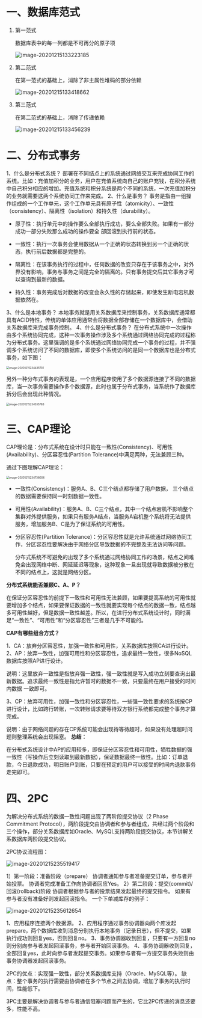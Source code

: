 # 一、数据库范式

1. 第一范式

   数据库表中的每一列都是不可再分的原子项

   ![image-20201215133223185](数据库.assets/image-20201215133223185.png)

2. 第二范式

   在第一范式的基础上，消除了非主属性堆码的部分依赖

   ![image-20201215133418662](数据库.assets/image-20201215133418662.png)

3. 第三范式

   在第二范式的基础上，消除了传递依赖

   ![image-20201215133456239](数据库.assets/image-20201215133456239.png)

# 二、分布式事务

1、什么是分布式系统？
部署在不同结点上的系统通过网络交互来完成协同工作的系统。比如：充值加积分的业务，用户在充值系统向自己的账户充钱，在积分系统中自己积分相应的增加。充值系统和积分系统是两个不同的系统，一次充值加积分的业务就需要这两个系统协同工作来完成。
2、什么是事务？
事务是指由一组操作组成的一个工作单元，这个工作单元具有原子性（atomicity）、一致性（consistency）、隔离性（isolation）和持久性（durability）。

- 原子性：执行单元中的操作要么全部执行成功，要么全部失败。如果有一部分成功一部分失败那么成功的操作要全
  部回滚到执行前的状态。 

- 一致性：执行一次事务会使用数据从一个正确的状态转换到另一个正确的状态，执行前后数据都是完整的。


-  隔离性：在该事务执行的过程中，任何数据的改变只存在于该事务之中，对外界没有影响，事务与事务之间是完全的隔离的。只有事务提交后其它事务才可以查询到最新的数据。


-  持久性：事务完成后对数据的改变会永久性的存储起来，即使发生断电宕机数据依然在。

3、什么是本地事务？
本地事务就是用关系数据库来控制事务，关系数据库通常都具有ACID特性，传统的单体应用通常会将数据全部存储在一个数据库中，会借助关系数据库来完成事务控制。
4、什么是分布式事务？
在分布式系统中一次操作由多个系统协同完成，这种一次事务操作涉及多个系统通过网络协同完成的过程称为分布式事务。这里强调的是多个系统通过网络协同完成一个事务的过程，并不强调多个系统访问了不同的数据库，即使多个系统访问的是同一个数据库也是分布式事务，如下图：

<img src="数据库.assets/image-20201215234435701.png" alt="image-20201215234435701" style="zoom:50%;" />

另外一种分布式事务的表现是，一个应用程序使用了多个数据源连接了不同的数据库，当一次事务需要操作多个数据源，此时也属于分布式事务，当系统作了数据库拆分后会出现此种情况。

<img src="数据库.assets/image-20201215234535763.png" alt="image-20201215234535763" style="zoom:50%;" />

# 三、CAP理论

CAP理论是：分布式系统在设计时只能在一致性(Consistency)、可用性(Availability)、分区容忍性(Partition Tolerance)中满足两种，无法兼顾三种。

通过下图理解CAP理论：

<img src="数据库.assets/image-20201215234738004.png" alt="image-20201215234738004" style="zoom:50%;" />

- 一致性(Consistency)：服务A、B、C三个结点都存储了用户数据， 三个结点的数据需要保持同一时刻数据一致性。

- 可用性(Availability)：服务A、B、C三个结点，其中一个结点宕机不影响整个集群对外提供服务，如果只有服务A结点，当服务A宕机整个系统将无法提供服务，增加服务B、C是为了保证系统的可用性。

- 分区容忍性(Partition Tolerance)：分区容忍性就是允许系统通过网络协同工作，分区容忍性要解决由于网络分区导致数据的不完整及无法访问等问题。

  分布式系统不可避免的出现了多个系统通过网络协同工作的场景，结点之间难免会出现网络中断、网延延迟等现象，这种现象一旦出现就导致数据被分散在不同的结点上，这就是网络分区。

**分布式系统能否兼顾C、A、P？**

在保证分区容忍性的前提下一致性和可用性无法兼顾，如果要提高系统的可用性就要增加多个结点，如果要保证数据的一致性就要实现每个结点的数据一致，结点越多可用性越好，但是数据一致性越差。所以，在进行分布式系统设计时，同时满足“一致性”、“可用性”和“分区容忍性”三者是几乎不可能的。

**CAP有哪些组合方式？**

1、CA：放弃分区容忍性，加强一致性和可用性，关系数据库按照CA进行设计。
2、AP：放弃一致性，加强可用性和分区容忍性，追求最终一致性，很多NoSQL数据库按照AP进行设计。

说明：这里放弃一致性是指放弃强一致性，强一致性就是写入成功立刻要查询出最新数据。追求最终一致性是指允许暂时的数据不一致，只要最终在用户接受的时间内数据 一致即可。

3、CP：放弃可用性，加强一致性和分区容忍性，一些强一致性要求的系统按CP进行设计，比如跨行转账，一次转账请求要等待双方银行系统都完成整个事务才算完成。

说明：由于网络问题的存在CP系统可能会出现待等待超时，如果没有处理超时问题则整理系统会出现阻塞。
**总结：**

在分布式系统设计中AP的应用较多，即保证分区容忍性和可用性，牺牲数据的强一致性（写操作后立刻读取到最新数据），保证数据最终一致性。比如：订单退款，今日退款成功，明日账户到账，只要在预定的用户可以接受的时间内退款事务走完即可。

# 四、2PC

为解决分布式系统的数据一致性问题出现了两阶段提交协议（2 Phase Commitment Protocol），两阶段提交由协调者和参与者组成，共经过两个阶段和三个操作，部分关系数据库如Oracle、MySQL支持两阶段提交协议，本节讲解关系数据库两阶段提交协议。

2PC协议流程图：

![image-20201215235519417](数据库.assets/image-20201215235519417.png)

1）第一阶段：准备阶段（prepare）
协调者通知参与者准备提交订单，参与者开始投票。
协调者完成准备工作向协调者回应Yes。
2）第二阶段：提交(commit)/回滚(rollback)阶段
协调者根据参与者的投票结果发起最终的提交指令。
如果有参与者没有准备好则发起回滚指令。
一个下单减库存的例子：

![image-20201215235612654](数据库.assets/image-20201215235612654.png)

1、应用程序连接两个数据源。
2、应用程序通过事务协调器向两个库发起prepare，两个数据库收到消息分别执行本地事务（记录日志），但不提交，如果执行成功则回复yes，否则回复no。
3、事务协调器收到回复，只要有一方回复no则分别向参与者发起回滚事务，参与者开始回滚事务。
4、事务协调器收到回复，全部回复yes，此时向参与者发起提交事务。如果参与者有一方提交事务失败则由事务协调器发起回滚事务。

2PC的优点：实现强一致性，部分关系数据库支持（Oracle、MySQL等）。
缺点：整个事务的执行需要由协调者在多个节点之间去协调，增加了事务的执行时间，性能低下。

3PC主要是解决协调者与参与者通信阻塞问题而产生的，它比2PC传递的消息还要多，性能不高。

